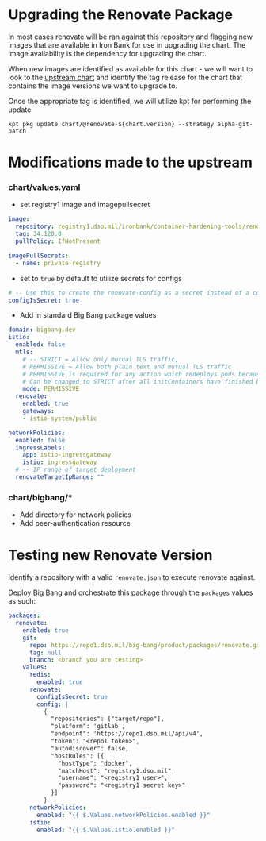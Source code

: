# Upgrading the Renovate Package

In most cases renovate will be ran against this repository and flagging new images that are available in Iron Bank for use in upgrading the chart. The image availability is the dependency for upgrading the chart.

When new images are identified as available for this chart - we will want to look to the [upstream chart](https://github.com/renovatebot/helm-charts) and identify the tag release for the chart that contains the image versions we want to upgrade to.

Once the appropriate tag is identified, we will utilize kpt for performing the update

```
kpt pkg update chart/@renovate-${chart.version} --strategy alpha-git-patch
```

# Modifications made to the upstream

### chart/values.yaml
- set registry1 image and imagepullsecret
```yaml
image:
  repository: registry1.dso.mil/ironbank/container-hardening-tools/renovate/renovate
  tag: 34.120.0
  pullPolicy: IfNotPresent

imagePullSecrets:
  - name: private-registry
```
- set to `true` by default to utilize secrets for configs 
```yaml
# -- Use this to create the renovate-config as a secret instead of a configmap
configIsSecret: true
```

- Add in standard Big Bang package values
```yaml
domain: bigbang.dev
istio:
  enabled: false
  mtls:
    # -- STRICT = Allow only mutual TLS traffic,
    # PERMISSIVE = Allow both plain text and mutual TLS traffic
    # PERMISSIVE is required for any action which redeploys pods because STRICT interferes with initContainers
    # Can be changed to STRICT after all initContainers have finished but will interfere with upgrades/pod deployments that have initContainers
    mode: PERMISSIVE
  renovate:
    enabled: true
    gateways:
    - istio-system/public

networkPolicies:
  enabled: false
  ingressLabels: 
    app: istio-ingressgateway
    istio: ingressgateway
  # -- IP range of target deployment
  renovateTargetIpRange: ""

```

### chart/bigbang/*
- Add directory for network policies
- Add peer-authentication resource

# Testing new Renovate Version
Identify a repository with a valid `renovate.json` to execute renovate against.

Deploy Big Bang and orchestrate this package through the `packages` values as such:
```yaml
packages:
  renovate:
    enabled: true
    git:
      repo: https://repo1.dso.mil/big-bang/product/packages/renovate.git
      tag: null
      branch: <branch you are testing>
    values:
      redis:
        enabled: true
      renovate:
        configIsSecret: true
        config: |
          {
            "repositories": ["target/repo"],
            "platform": 'gitlab',
            "endpoint": 'https://repo1.dso.mil/api/v4',
            "token": "<repo1 token>",
            "autodiscover": false,
            "hostRules": [{
              "hostType": "docker",
              "matchHost": "registry1.dso.mil",
              "username": "<registry1 user>",
              "password": "<registry1 secret key>"
            }]
          }
      networkPolicies:
        enabled: "{{ $.Values.networkPolicies.enabled }}"
      istio:
        enabled: "{{ $.Values.istio.enabled }}"
```